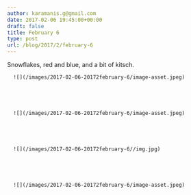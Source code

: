 ```yaml
---
author: karamanis.g@gmail.com
date: 2017-02-06 19:45:00+00:00
draft: false
title: February 6
type: post
url: /blog/2017/2/february-6
---
```


Snowflakes, red and blue, and a bit of kitsch.


  
      ![](/images/2017-02-06-20172february-6/image-asset.jpeg)

  


  
      ![](/images/2017-02-06-20172february-6/image-asset.jpeg)

  


  
      ![](/images/2017-02-06-20172february-6//img.jpg)

  


  
      ![](/images/2017-02-06-20172february-6/image-asset.jpeg)

